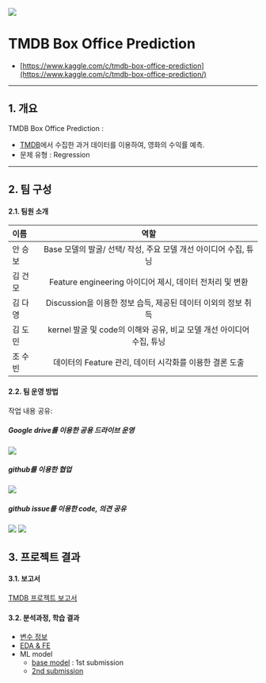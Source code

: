 ![](https://pbs.twimg.com/profile_images/789117657714831361/zGfknUu8_400x400.jpg)
# **TMDB Box Office Prediction**
- [https://www.kaggle.com/c/tmdb-box-office-prediction](https://www.kaggle.com/c/tmdb-box-office-prediction/)

___
## **1. 개요**
TMDB Box Office Prediction :
- [TMDB](https://www.themoviedb.org/)에서 수집한 과거 데이터를 이용하여, 영화의 수익률 예측.
- 문제 유형 : Regression
___
## **2. 팀 구성**
#### 2.1. **팀원 소개**
| 이름 | 역할 | 
| :------------ | :-----------: | 
| 안 승 보 | Base 모델의 발굴/ 선택/ 작성, 주요 모델 개선 아이디어 수집, 튜닝 | 
| 김 건 모 | Feature engineering 아이디어 제시, 데이터 전처리 및 변환 | 
| 김 다 영 | Discussion을 이용한 정보 습득, 제공된 데이터 이외의 정보 취득| 
| 김 도 민 | kernel 발굴 및 code의 이해와 공유, 비교 모델 개선 아이디어 수집, 튜닝 | 
| 조 수 빈 | 데이터의 Feature 관리, 데이터 시각화를 이용한 결론 도출|

#### 2.2. **팀 운영 방법**
작업 내용 공유:
##### **Google drive를 이용한 공용 드라이브 운영**
![](https://user-images.githubusercontent.com/46778769/57315246-2550d700-712e-11e9-9556-8ad8b78a6a42.PNG)
##### **github를 이용한 협업**
![](https://user-images.githubusercontent.com/46778769/56771316-3d9d2980-67f1-11e9-928e-820196dca0cf.PNG)
#####  **github issue를 이용한 code, 의견 공유**
![](https://user-images.githubusercontent.com/46778769/57352552-b2347880-71a0-11e9-91cf-aaa0c3f99136.PNG)
![](https://user-images.githubusercontent.com/46778769/57352725-325ade00-71a1-11e9-804d-9047f7a2499c.PNG)

## **3. 프로젝트 결과**
#### 3.1. 보고서
[TMDB 프로젝트 보고서](https://github.com/seungb5/TMDB-Box-office-Prediction/blob/master/%EB%B3%B4%EA%B3%A0%EC%84%9C.ipynb)

#### 3.2. 분석과정, 학습 결과
- [변수 정보](https://github.com/seungb5/TMDB-Box-office-Prediction/blob/master/%EB%B3%80%EC%88%98%20%EC%A0%95%EB%B3%B4_python.ipynb)
- [EDA & FE](https://github.com/seungb5/TMDB-Box-office-Prediction/blob/master/EDA%2C%20FE.ipynb)
- ML model 
  - [base model](https://www.kaggle.com/tmznql1234/base-model) : 1st submission
  - [2nd submission](https://github.com/seungb5/TMDB-Box-office-Prediction/blob/master/seoul-coding-academy_2nd_submission.ipynb)
